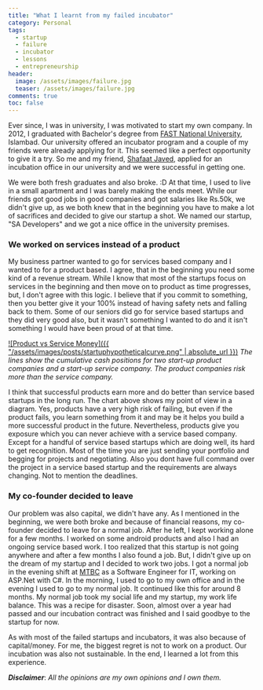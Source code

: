 ```yaml
---
title: "What I learnt from my failed incubator"
category: Personal
tags:
  - startup
  - failure
  - incubator
  - lessons
  - entrepreneurship
header:
  image: /assets/images/failure.jpg
  teaser: /assets/images/failure.jpg
comments: true
toc: false
---
```


Ever since, I was in university, I was motivated to start my own company. In 2012, I graduated with Bachelor's degree from [FAST National University](http://nu.edu.pk/), Islambad.  Our university offered an incubator program and a couple of my friends were already applying for it. This seemed like a perfect opportunity to give it a try. So me and my friend, [Shafaat Javed](https://de.linkedin.com/in/shafaat-javed-7b221837/de), applied for an incubation office in our university and we were successful in getting one. 

We were both fresh graduates and also broke. :D At that time, I used to live in a small apartment and I was barely making the ends meet. While our friends got good jobs in good companies and got salaries like Rs.50k, we didn't give up, as we both knew that in the beginning you have to make a lot of sacrifices and decided to give our startup a shot. We named our startup, "SA Developers" and we got a nice office   in the university premises.

### We worked on services instead of a product

My business partner wanted to go for services based company and I wanted to for a product based. I agree, that in the beginning you need some kind of a revenue stream. While I know that most of the startups focus on services in the beginning and then move on to product as time progresses, but, I don't agree with this logic. I believe that if you commit to something, then you better give it your 100% instead of having safety nets and falling back to them. Some of our seniors did go for service based startups and they did very good also, but it wasn't something I wanted to do and it isn't something I would have been proud of at that time. 

[![Product vs Service Money]({{ "/assets/images/posts/startuphypotheticalcurve.png" | absolute_url }})](http://www.hurdlebook.com/default_Left.htm#CSHID=Understand_the_Risks|StartTopic=Content%2FFundamentals%2FStarting_A_Business%2FUnderstand_the_Risks.htm|SkinName=Default) 
*The lines show the cumulative cash positions for two start-up product companies and a start-up service company. The product companies risk more than the service company.*

I think that successful products earn more and do better than service based startups in the long run. The chart above shows my point of view in a diagram. Yes, products have a very high risk of failing, but even if the product fails, you learn something from it and may be it helps you build a more successful product in the future. Nevertheless, products give you exposure which you can never achieve with a service based company. Except for a handful of service based startups which are doing well, its hard to get recognition. Most of the time you are just sending your portfolio and begging for projects and negotiating. Also you dont have full command over the project in a service based startup and the requirements are always changing. Not to mention the deadlines. 

### My co-founder decided to leave

Our problem was also capital, we didn't have any. As I mentioned in the beginning, we were both broke and because of financial reasons, my co-founder decided to leave for a normal job. After he left, I kept working alone for a few months. I worked on some android products and also I had an ongoing service based work. I too realized that this startup is not going anywhere and after a few months I also found a job. But, I didn't give up on the dream of my startup and I decided to work two jobs. I got a normal job in the evening shift at [MTBC](https://www.mtbc.com/) as a Software Engineer for IT, working on ASP.Net with C#. In the morning, I used to go to my own office and in the evening I used to go to my normal job. It continued like this for around 8 months. My normal job took my social life and my startup, my work life balance. This was a recipe for disaster. Soon, almost over a year had passed and our incubation contract was finished and I said goodbye to the startup for now.

As with most of the failed startups and incubators, it was also because of capital/money.  For me, the biggest regret is not to work on a product. Our incubation was also not sustainable. In the end, I learned a lot from this experience. 



***Disclaimer***: *All the opinions are my own opinions and I own them.*